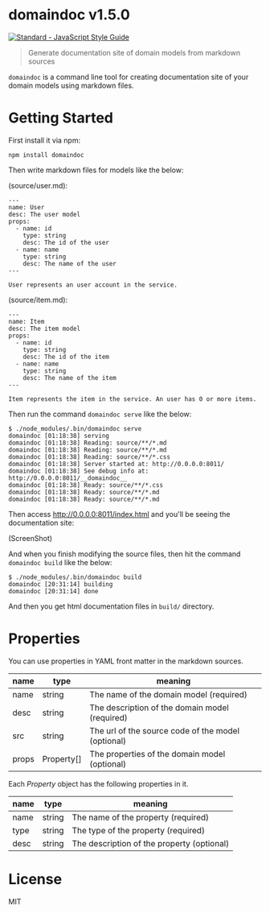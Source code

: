 # domaindoc v1.5.0

[![Standard - JavaScript Style Guide](https://img.shields.io/badge/code%20style-standard-brightgreen.svg)](http://standardjs.com/)

> Generate documentation site of domain models from markdown sources

`domaindoc` is a command line tool for creating documentation site of your domain models using markdown files.

# Getting Started

First install it via npm:

    npm install domaindoc

Then write markdown files for models like the below:

(source/user.md):

```
---
name: User
desc: The user model
props:
  - name: id
    type: string
    desc: The id of the user
  - name: name
    type: string
    desc: The name of the user
---

User represents an user account in the service.
```

(source/item.md):

```
---
name: Item
desc: The item model
props:
  - name: id
    type: string
    desc: The id of the item
  - name: name
    type: string
    desc: The name of the item
---

Item represents the item in the service. An user has 0 or more items.
```

Then run the command `domaindoc serve` like the below:

    $ ./node_modules/.bin/domaindoc serve
    domaindoc [01:18:38] serving
    domaindoc [01:18:38] Reading: source/**/*.md
    domaindoc [01:18:38] Reading: source/**/*.md
    domaindoc [01:18:38] Reading: source/**/*.css
    domaindoc [01:18:38] Server started at: http://0.0.0.0:8011/
    domaindoc [01:18:38] See debug info at: http://0.0.0.0:8011/__domaindoc__
    domaindoc [01:18:38] Ready: source/**/*.css
    domaindoc [01:18:38] Ready: source/**/*.md
    domaindoc [01:18:38] Ready: source/**/*.md

Then access http://0.0.0.0:8011/index.html and you'll be seeing the documentation site:

(ScreenShot)

And when you finish modifying the source files, then hit the command `domaindoc build` like the below:

    $ ./node_modules/.bin/domaindoc build
    domaindoc [20:31:14] building
    domaindoc [20:31:14] done

And then you get html documentation files in `build/` directory.

# Properties

You can use properties in YAML front matter in the markdown sources.

name | type | meaning
-----|------|---------
name | string | The name of the domain model (required)
desc | string | The description of the domain model (required)
src  | string | The url of the source code of the model (optional)
props | Property[] | The properties of the domain model (optional)

Each *Property* object has the following properties in it.

name | type | meaning
-----|------|---------
name | string | The name of the property (required)
type | string | The type of the property (required)
desc | string | The description of the property (optional)

# License

MIT
